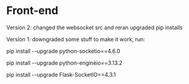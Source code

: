 # Front-end

Version 2:
changed the websocket src and reran upgraded pip installs

Version 1:
downgraded some stuff to make it work, run:

  pip install --upgrade python-socketio==4.6.0
  
  pip install --upgrade python-engineio==3.13.2
  
  pip install --upgrade Flask-SocketIO==4.3.1
